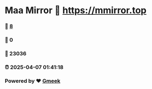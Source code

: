 # Maa Mirror :link: https://mmirror.top 
### :page_facing_up: [8](https://mmirror.top/tag.html) 
### :speech_balloon: 0 
### :hibiscus: 23036 
### :alarm_clock: 2025-04-07 01:41:18 
### Powered by :heart: [Gmeek](https://github.com/Meekdai/Gmeek)
